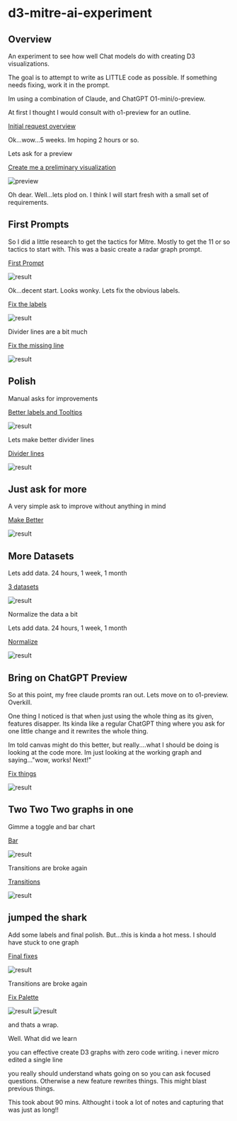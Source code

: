 # d3-mitre-ai-experiment

## Overview

An experiment to see how well Chat models do with creating D3 visualizations.

The goal is to attempt to write as LITTLE code as possible. If something needs fixing, work it in the prompt.

Im using a combination of Claude, and ChatGPT O1-mini/o-preview.

At first I thought I would consult with o1-preview for an outline.

[Initial request overview](00-01-initial-request.md)

Ok...wow...5 weeks. Im hoping 2 hours or so.

Lets ask for a preview

[Create me a preliminary visualization](00-02-dalle-request.md)

![preview](assets/dalle1.PNG)

Oh dear.
Well...lets plod on. I think I will start fresh with a small set of requirements.

## First Prompts

So I did a little research to get the tactics for Mitre. Mostly to get the 11 or so tactics to start with. This was a basic create a radar graph prompt.

[First Prompt](00-first-graph/first-graph.md)

![result](00-first-graph/radar00.PNG)

Ok...decent start. Looks wonky. Lets fix the obvious labels.

[Fix the labels](01-fix-labels/fix-labels.md)

![result](01-fix-labels/radar01.PNG)

Divider lines are a bit much

[Fix the missing line](02-fix-lines/lines.md)

![result](02-fix-lines/radar02.PNG)

## Polish

Manual asks for improvements

[Better labels and Tooltips](03-tooltips/tooltips.md)

![result](03-tooltips/radar03.PNG)

Lets make better divider lines

[Divider lines](04-divlines-polish/polish.md)

![result](04-divlines-polish/radar04.PNG)

## Just ask for more

A very simple ask to improve without anything in mind

[Make Better](05-mo-betta/better.md)

![result](05-mo-betta/radar05.PNG)

## More Datasets

Lets add data. 24 hours, 1 week, 1 month

[3 datasets](06-datasets/datasets.md)

![result](06-datasets/radar06.PNG)

Normalize the data a bit

Lets add data. 24 hours, 1 week, 1 month

[Normalize](07-normalize/normalize.md)

![result](07-normalize/radar07.PNG)

## Bring on ChatGPT Preview

So at this point, my free claude promts ran out. Lets move on to o1-preview.
Overkill.

One thing I noticed is that when just using the whole thing as its given, features disapper.
Its kinda like a regular ChatGPT thing where you ask for one little change and it rewrites the whole thing.

Im told canvas might do this better, but really....what I should be doing is looking at the code more.
Im just looking at the working graph and saying..."wow, works! Next!"

[Fix things](08-chat1/chat.md)

![result](08-chat1/radar08.PNG)

## Two Two Two graphs in one

Gimme a toggle and bar chart

[Bar](09-combo/title.md)

![result](09-combo/radar09.PNG)


Transitions are broke again

[Transitions](10-transitions/transitions-bar.md)

![result](10-transitions/radar10.png)

## jumped the shark

Add some labels and final polish.  But...this is kinda a hot mess.  I should have stuck to one graph

[Final fixes](11-jump/jump.md)

![result](11-jump/radar11.PNG)


Transitions are broke again

[Fix Palette](12-palette/palette.md)

![result](12-palette/range12a.png)
![result](12-palette/range12b.png)



and thats a wrap.

Well.  What did we learn

you can effective create D3 graphs with zero code writing.  i never micro edited a single line

you really should understand whats going on so you can ask focused questions. Otherwise a new feature rewrites things.
This might blast previous things.

This took about 90 mins.  Althought i took  a lot of notes and capturing that was just as long!!